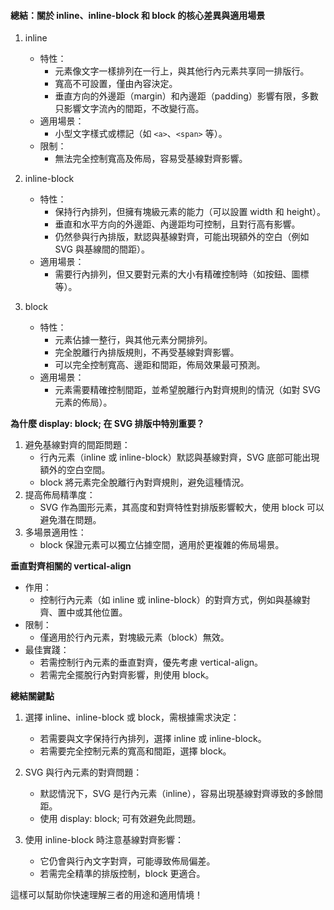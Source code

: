 #### 總結：關於 inline、inline-block 和 block 的核心差異與適用場景

1. inline

   - 特性：
     - 元素像文字一樣排列在一行上，與其他行內元素共享同一排版行。
     - 寬高不可設置，僅由內容決定。
     - 垂直方向的外邊距（margin）和內邊距（padding）影響有限，多數只影響文字流內的間距，不改變行高。
   - 適用場景：
     - 小型文字樣式或標記（如 `<a>`、`<span>` 等）。
   - 限制：
     - 無法完全控制寬高及佈局，容易受基線對齊影響。

2. inline-block
   - 特性：
     - 保持行內排列，但擁有塊級元素的能力（可以設置 width 和 height）。
     - 垂直和水平方向的外邊距、內邊距均可控制，且對行高有影響。
     - 仍然參與行內排版，默認與基線對齊，可能出現額外的空白（例如 SVG 與基線間的間距）。
   - 適用場景：
     - 需要行內排列，但又要對元素的大小有精確控制時（如按鈕、圖標等）。
3. block
   - 特性：
     - 元素佔據一整行，與其他元素分開排列。
     - 完全脫離行內排版規則，不再受基線對齊影響。
     - 可以完全控制寬高、邊距和間距，佈局效果最可預測。
   - 適用場景：
     - 元素需要精確控制間距，並希望脫離行內對齊規則的情況（如對 SVG 元素的佈局）。

**為什麼 display: block; 在 SVG 排版中特別重要？**

1. 避免基線對齊的間距問題：
   - 行內元素（inline 或 inline-block）默認與基線對齊，SVG 底部可能出現額外的空白空間。
   - block 將元素完全脫離行內對齊規則，避免這種情況。
2. 提高佈局精準度：
   - SVG 作為圖形元素，其高度和對齊特性對排版影響較大，使用 block 可以避免潛在問題。
3. 多場景適用性：
   - block 保證元素可以獨立佔據空間，適用於更複雜的佈局場景。

**垂直對齊相關的 vertical-align**

- 作用：
  - 控制行內元素（如 inline 或 inline-block）的對齊方式，例如與基線對齊、置中或其他位置。
- 限制：
  - 僅適用於行內元素，對塊級元素（block）無效。
- 最佳實踐：
  - 若需控制行內元素的垂直對齊，優先考慮 vertical-align。
  - 若需完全擺脫行內對齊影響，則使用 block。

**總結關鍵點**

1.  選擇 inline、inline-block 或 block，需根據需求決定：

    - 若需要與文字保持行內排列，選擇 inline 或 inline-block。
    - 若需要完全控制元素的寬高和間距，選擇 block。

2.  SVG 與行內元素的對齊問題：

    - 默認情況下，SVG 是行內元素（inline），容易出現基線對齊導致的多餘間距。
    - 使用 display: block; 可有效避免此問題。

3.  使用 inline-block 時注意基線對齊影響：

    - 它仍會與行內文字對齊，可能導致佈局偏差。
    - 若需完全精準的排版控制，block 更適合。

這樣可以幫助你快速理解三者的用途和適用情境！
